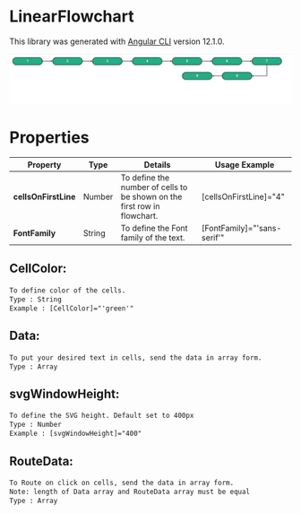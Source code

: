 
# LinearFlowchart

This library was generated with [Angular CLI](https://github.com/angular/angular-cli) version 12.1.0.

![banner](./IMG/linear-flowchart_pic.jpg)


# Properties

| Property | Type | Details | Usage Example |
| -------- | ---- | ------- | ------------- |
| __cellsOnFirstLine__ | Number | To define the number of cells to be shown on the first row in flowchart. | [cellsOnFirstLine]="4" |
| __FontFamily__ | String | To define the Font family of the text. | [FontFamily]="'sans-serif'" |



## CellColor:
    To define color of the cells.
    Type : String
    Example : [CellColor]="'green'"

## Data:
    To put your desired text in cells, send the data in array form.
    Type : Array

## svgWindowHeight:
    To define the SVG height. Default set to 400px
    Type : Number
    Example : [svgWindowHeight]="400"

## RouteData:
    To Route on click on cells, send the data in array form.
    Note: length of Data array and RouteData array must be equal
    Type : Array
